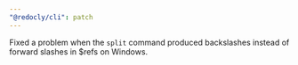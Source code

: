 ```yaml
---
"@redocly/cli": patch
---
```


Fixed a problem when the `split` command produced backslashes instead of forward slashes in $refs on Windows.

